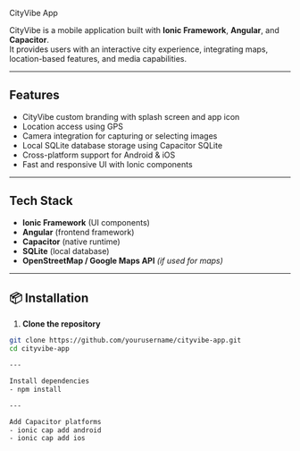 CityVibe App

CityVibe is a mobile application built with **Ionic Framework**, **Angular**, and **Capacitor**.  
It provides users with an interactive city experience, integrating maps, location-based features, and media capabilities.

---

##  Features
-  CityVibe custom branding with splash screen and app icon
-  Location access using GPS
-  Camera integration for capturing or selecting images
-  Local SQLite database storage using Capacitor SQLite
-  Cross-platform support for Android & iOS
-  Fast and responsive UI with Ionic components

---

## Tech Stack
- **Ionic Framework** (UI components)
- **Angular** (frontend framework)
- **Capacitor** (native runtime)
- **SQLite** (local database)
- **OpenStreetMap / Google Maps API** *(if used for maps)*

---

## 📦 Installation

1. **Clone the repository**
```bash
git clone https://github.com/yourusername/cityvibe-app.git
cd cityvibe-app

---

Install dependencies
- npm install

---

Add Capacitor platforms
- ionic cap add android
- ionic cap add ios

